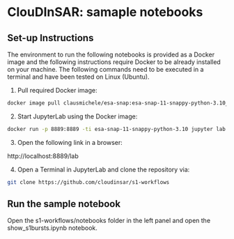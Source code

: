 # ClouDInSAR: samaple notebooks

## Set-up Instructions

The environment to run the following notebooks is provided as a Docker image and the following instructions require Docker to be already installed on your machine. The following commands need to be executed in a terminal and have been tested on Linux (Ubuntu).

1. Pull required Docker image:

```sh
docker image pull clausmichele/esa-snap:esa-snap-11-snappy-python-3.10_0.3
```

2. Start JupyterLab using the Docker image:

```sh
docker run -p 8889:8889 -ti esa-snap-11-snappy-python-3.10 jupyter lab --ip=0.0.0.0 --port 8889 --no-browser --allow-root --NotebookApp.token='' --NotebookApp.password=''
```

3. Open the following link in a browser:

http://localhost:8889/lab

4. Open a Terminal in JupyterLab and clone the repository via:

```sh
git clone https://github.com/cloudinsar/s1-workflows
```

## Run the sample notebook

Open the s1-workflows/notebooks folder in the left panel and open the show_s1bursts.ipynb notebook.